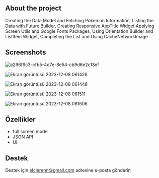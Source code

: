 ## About the project

Creating the Data Model and Fetching Pokemon Information, Listing the Data with Future Builder, Creating Responsive AppTitle Widget Applying Screen Utils and Google Fonts Packages, Using Orientation Builder and ListItem Widget, Completing the List and Using CacheNetworkImage

  
## Screenshots
![a296f9c3-cfb5-4d7e-8e54-cb9d6e2c13ef](https://github.com/Elcieren/-UI-PokeDex-App-Flutter-Dart-Retrieving-Data-from-Remote-APIs/assets/117864036/6695140c-56ed-44d2-86c9-66490079a429)

![Ekran görüntüsü 2023-12-08 061426](https://github.com/Elcieren/-UI-PokeDex-App-Flutter-Dart-Retrieving-Data-from-Remote-APIs/assets/117864036/bc8ce1c2-24b2-42db-8f4d-261e3cf17a0b)

![Ekran görüntüsü 2023-12-08 061448](https://github.com/Elcieren/-UI-PokeDex-App-Flutter-Dart-Retrieving-Data-from-Remote-APIs/assets/117864036/34ca7f54-e5d0-4a05-979d-c2d6be800299)

![Ekran görüntüsü 2023-12-08 061511](https://github.com/Elcieren/-UI-PokeDex-App-Flutter-Dart-Retrieving-Data-from-Remote-APIs/assets/117864036/73170e11-ae0c-477f-828f-faf7f45d899d)

![Ekran görüntüsü 2023-12-08 061606](https://github.com/Elcieren/-UI-PokeDex-App-Flutter-Dart-Retrieving-Data-from-Remote-APIs/assets/117864036/09330caf-1fe2-40bd-8c99-6e8feef42bf9)



  
## Özellikler

- full screen mode
- JSON API
- UI



  
## Destek

Destek için elcierenn@gmail.com adresine e-posta gönderin 

  
